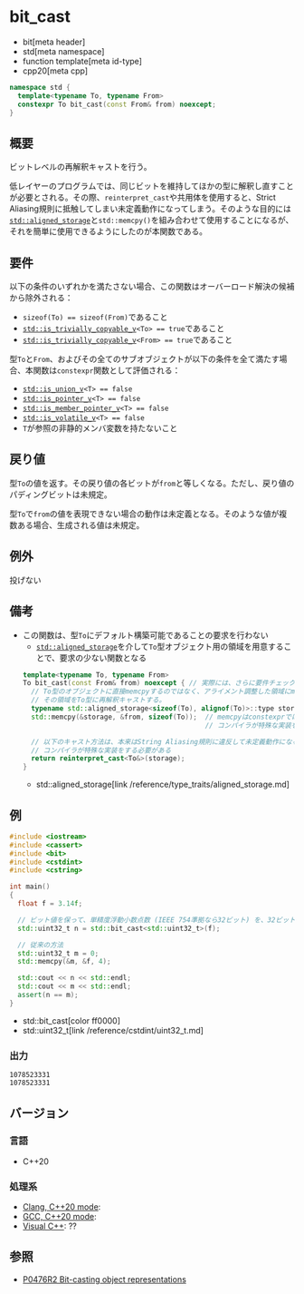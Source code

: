 # bit_cast
* bit[meta header]
* std[meta namespace]
* function template[meta id-type]
* cpp20[meta cpp]

```cpp
namespace std {
  template<typename To, typename From>
  constexpr To bit_cast(const From& from) noexcept;
}
```

## 概要
ビットレベルの再解釈キャストを行う。

低レイヤーのプログラムでは、同じビットを維持してほかの型に解釈し直すことが必要とされる。その際、`reinterpret_cast`や共用体を使用すると、Strict Aliasing規則に抵触してしまい未定義動作になってしまう。そのような目的には[`std::aligned_storage`](/reference/type_traits/aligned_storage.md)と`std::memcpy()`を組み合わせて使用することになるが、それを簡単に使用できるようにしたのが本関数である。


## 要件
以下の条件のいずれかを満たさない場合、この関数はオーバーロード解決の候補から除外される：

- `sizeof(To) == sizeof(From)`であること
- [`std::is_trivially_copyable_v`](/reference/type_traits/is_trivially_copyable.md)`<To> == true`であること
- [`std::is_trivially_copyable_v`](/reference/type_traits/is_trivially_copyable.md)`<From> == true`であること

型`To`と`From`、およびその全てのサブオブジェクトが以下の条件を全て満たす場合、本関数は`constexpr`関数として評価される：

- [`std::is_union_v`](/reference/type_traits/is_union.md)`<T> == false`
- [`std::is_pointer_v`](/reference/type_traits/is_pointer.md)`<T> == false`
- [`std::is_member_pointer_v`](/reference/type_traits/is_member_pointer.md)`<T> == false`
- [`std::is_volatile_v`](/reference/type_traits/is_volatile.md)`<T> == false`
- `T`が参照の非静的メンバ変数を持たないこと


## 戻り値
型`To`の値を返す。その戻り値の各ビットが`from`と等しくなる。ただし、戻り値のパディングビットは未規定。

型`To`で`from`の値を表現できない場合の動作は未定義となる。そのような値が複数ある場合、生成される値は未規定。


## 例外
投げない


## 備考
- この関数は、型`To`にデフォルト構築可能であることの要求を行わない
    - [`std::aligned_storage`](/reference/type_traits/aligned_storage.md)を介して`To`型オブジェクト用の領域を用意することで、要求の少ない関数となる
    ```cpp
    template<typename To, typename From>
    To bit_cast(const From& from) noexcept { // 実際には、さらに要件チェックが行われる
      // To型のオブジェクトに直接memcpyするのではなく、アライメント調整した領域にmemcpyして、
      // その領域をTo型に再解釈キャストする。
      typename std::aligned_storage<sizeof(To), alignof(To)>::type storage;
      std::memcpy(&storage, &from, sizeof(To));  // memcpyはconstexprではないため、
                                                 // コンパイラが特殊な実装をする必要がある

      // 以下のキャスト方法は、本来はString Aliasing規則に違反して未定義動作になるため、
      // コンパイラが特殊な実装をする必要がある
      return reinterpret_cast<To&>(storage);
    }
    ```
    * std::aligned_storage[link /reference/type_traits/aligned_storage.md]

## 例
```cpp example
#include <iostream>
#include <cassert>
#include <bit>
#include <cstdint>
#include <cstring>

int main()
{
  float f = 3.14f;

  // ビット値を保って、単精度浮動小数点数 (IEEE 754準拠なら32ビット) を、32ビット整数に変換
  std::uint32_t n = std::bit_cast<std::uint32_t>(f);

  // 従来の方法
  std::uint32_t m = 0;
  std::memcpy(&m, &f, 4);

  std::cout << n << std::endl;
  std::cout << m << std::endl;
  assert(n == m);
}
```
* std::bit_cast[color ff0000]
* std::uint32_t[link /reference/cstdint/uint32_t.md]

### 出力
```
1078523331
1078523331
```


## バージョン
### 言語
- C++20

### 処理系
- [Clang, C++20 mode](/implementation.md#clang):
- [GCC, C++20 mode](/implementation.md#gcc):
- [Visual C++](/implementation.md#visual_cpp): ??


## 参照
- [P0476R2 Bit-casting object representations](http://www.open-std.org/jtc1/sc22/wg21/docs/papers/2018/p0476r2.html)
